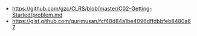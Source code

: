 - https://github.com/gzc/CLRS/blob/master/C02-Getting-Started/problem.md
- https://gist.github.com/gurimusan/fcf48d84a1be4096dffdbbfeb8480a67
